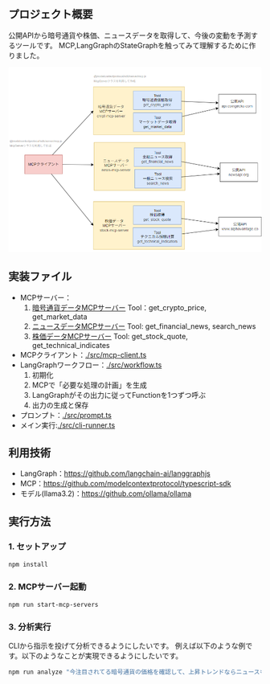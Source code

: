 ## プロジェクト概要
公開APIから暗号通貨や株価、ニュースデータを取得して、今後の変動を予測するツールです。
MCP,LangGraphのStateGraphを触ってみて理解するために作りました。

![MCP構成図イメージ](./docs/image.png)

## 実装ファイル
- MCPサーバー：
    1. [暗号通貨データMCPサーバー](./src/mcp/crypto-server.ts)
        Tool：get_crypto_price, get_market_data
    2. [ニュースデータMCPサーバー](./src/mcp/news-server.ts)
        Tool: get_financial_news, search_news
    3. [株価データMCPサーバー](./src/mcp/stock-server.ts)
        Tool: get_stock_quote, get_technical_indicates
- MCPクライアント：[./src/mcp-client.ts](./src/mcp-client.ts)
- LangGraphワークフロー：[./src/workflow.ts](./src/workflow.ts)
    1. 初期化
    2. MCPで「必要な処理の計画」を生成
    3. LangGraphがその出力に従ってFunctionを1つずつ呼ぶ
    4. 出力の生成と保存
- プロンプト：[./src/prompt.ts](./src/prompts.ts)
- メイン実行:[./src/cli-runner.ts](./src/cli-runner.ts)

## 利用技術
- LangGraph：https://github.com/langchain-ai/langgraphjs
- MCP：https://github.com/modelcontextprotocol/typescript-sdk
- モデル(llama3.2)：https://github.com/ollama/ollama

## 実行方法

### 1. セットアップ
```bash
npm install
```

### 2. MCPサーバー起動
```bash
npm run start-mcp-servers
```

### 3. 分析実行
CLIから指示を投げて分析できるようにしたいです。
例えば以下のような例です。以下のようなことが実現できるようにしたいです。
```bash
npm run analyze "今注目されてる暗号通貨の価格を確認して、上昇トレンドならニュースも読んで要約して"
```